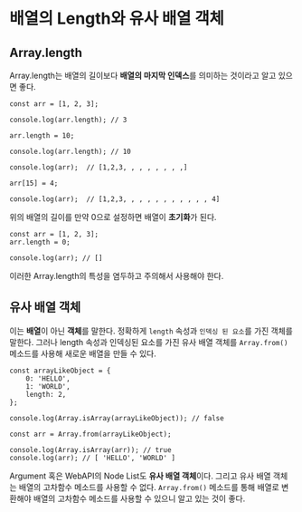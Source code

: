 # 배열의 Length와 유사 배열 객체

## Array.length
Array.length는 배열의 길이보다 <b>배열의 마지막 인덱스</b>를 의미하는 것이라고 알고 있으면 좋다.   

```
const arr = [1, 2, 3];

console.log(arr.length); // 3

arr.length = 10;

console.log(arr.length); // 10

console.log(arr);  // [1,2,3, , , , , , , ,]

arr[15] = 4;

console.log(arr);  // [1,2,3, , , , , , , , , , , 4]
```

위의 배열의 길이를 만약 0으로 설정하면 배열이 <b>초기화</b>가 된다.   

```
const arr = [1, 2, 3];
arr.length = 0;

console.log(arr); // []
```

이러한 Array.length의 특성을 염두하고 주의해서 사용해야 한다.   

## 유사 배열 객체
이는 <b>배열</b>이 아닌 <b>객체</b>를 말한다. 정확하게 ```length``` 속성과 ```인덱싱 된 요소```를 가진 객체를 말한다. 그러나 length 속성과 인덱싱된 요소를 가진 유사 배열 객체를 ```Array.from()``` 메소드를 사용해 새로운 배열을 만들 수 있다.   

```
const arrayLikeObject = {
    0: 'HELLO',
    1: 'WORLD',
    length: 2,
};

console.log(Array.isArray(arrayLikeObject)); // false

const arr = Array.from(arrayLikeObject);

console.log(Array.isArray(arr)); // true
console.log(arr); // [ 'HELLO', 'WORLD' ]
```

Argument 혹은 WebAPI의 Node List도 <b>유사 배열 객체</b>이다. 그리고 유사 배열 객체는 배열의 고차함수 메소드를 사용할 수 없다. ```Array.from()``` 메소드를 통해 배열로 변환해야 배열의 고차함수 메소드를 사용할 수 있으니 알고 있는 것이 좋다.   